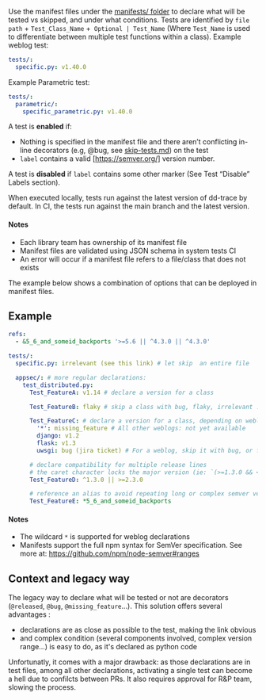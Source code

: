 Use the manifest files under the [manifests/ folder](../../manifests/) to declare what will be tested vs skipped, and under what conditions. Tests are identified by  `file path` + `Test_Class_Name` +` Optional | Test_Name` (Where `Test_Name` is used to differentiate between multiple test functions within a class).
Example weblog test: 
```yaml
tests/:
  specific.py: v1.40.0
```
Example Parametric test: 
```yaml
tests/:
  parametric/:
    specific_parametric.py: v1.40.0
```

A test is **enabled** if: 
- Nothing is specified in the manifest file and there aren’t conflicting in-line decorators (e.g, @bug, see [skip-tests.md](./skip-tests.md)) on the test
- `label` contains a valid [https://semver.org/] version number.

A test is **disabled** if `label` contains some other marker (See Test “Disable” Labels section).

When executed locally, tests run against the latest version of dd-trace by default. In CI, the tests run against the main branch and the latest version.

#### Notes
- Each library team has ownership of its manifest file
- Manifest files are validated using JSON schema in system tests CI
- An error will occur if a manifest file refers to a file/class that does not exists

The example below shows a combination of options that can be deployed in manifest files. 

## Example

```yaml
refs:
  - &5_6_and_someid_backports '>=5.6 || ^4.3.0 || ^4.3.0'

tests/:
  specific.py: irrelevant (see this link) # let skip  an entire file

  appsec/: # more regular declarations:
    test_distributed.py:
      Test_FeatureA: v1.14 # declare a version for a class

      Test_FeatureB: flaky # skip a class with bug, flaky, irrelevant ...

      Test_FeatureC: # declare a version for a class, depending on weblog
        '*': missing_feature # All other weblogs: not yet available
        django: v1.2
        flask: v1.3
        uwsgi: bug (jira ticket) # For a weblog, skip it with bug, or flaky

      # declare compatibility for multiple release lines
      # the caret character locks the major version (ie: `(>=1.3.0 && <2.0.0) || >= 2.3.0`)
      Test_FeatureD: ^1.3.0 || >=2.3.0

      # reference an alias to avoid repeating long or complex semver versions
      Test_FeatureE: *5_6_and_someid_backports
```

#### Notes
- The wildcard `*` is supported for weblog declarations
- Manifests support the full npm syntax for SemVer specification. See more at: https://github.com/npm/node-semver#ranges

## Context and legacy way

The legacy way to declare what will be tested or not are decorators (`@released`, `@bug`, `@missing_feature`...). This solution offers several advantages :

- declarations are as close as possible to the test, making the link obvious
- and complex condition (several components involved, complex version range...) is easy to do, as it's declared as python code

Unfortunatly, it comes with a major drawback: as those declarations are in test files, among all other declarations, activating a single test can become a hell due to confilcts between PRs. It also requires approval for R&P team, slowing the process.
